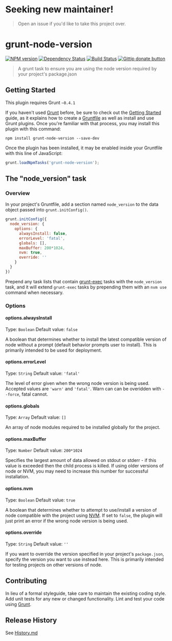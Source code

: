 # Seeking new maintainer!
> Open an issue if you'd like to take this project over.

# grunt-node-version

[![NPM version](https://badge.fury.io/js/grunt-node-version.png)](https://npmjs.org/package/grunt-node-version "View this project on NPM")
[![Dependency Status](https://gemnasium.com/jking90/grunt-node-version.png)](https://gemnasium.com/jking90/grunt-node-version)
[![Build Status](https://travis-ci.org/jking90/grunt-node-version.png?branch=main)](https://travis-ci.org/jking90/grunt-node-version)
[![Gittip donate button](http://img.shields.io/gittip/jking90.png)](https://www.gittip.com/jking90/ "Donate weekly to this project using Gittip")

> A grunt task to ensure you are using the node version required by your project's package.json

## Getting Started
This plugin requires Grunt `~0.4.1`

If you haven't used [Grunt](http://gruntjs.com/) before, be sure to check out the [Getting Started](http://gruntjs.com/getting-started) guide, as it explains how to create a [Gruntfile](http://gruntjs.com/sample-gruntfile) as well as install and use Grunt plugins. Once you're familiar with that process, you may install this plugin with this command:

```shell
npm install grunt-node-version --save-dev
```

Once the plugin has been installed, it may be enabled inside your Gruntfile with this line of JavaScript:

```js
grunt.loadNpmTasks('grunt-node-version');
```

## The "node_version" task

### Overview
In your project's Gruntfile, add a section named `node_version` to the data object passed into `grunt.initConfig()`.

```js
grunt.initConfig({
  node_version: {
    options: {
      alwaysInstall: false,
      errorLevel: 'fatal',
      globals: [],
      maxBuffer: 200*1024,
      nvm: true,
      override: ''
    }
  }
})
```

Prepend any task lists that contain [grunt-exec](https://github.com/jharding/grunt-exec) tasks with the `node_version` task, and it will extend `grunt-exec` tasks by prepending them with an `nvm use` command when necessary.

### Options

#### options.alwaysInstall
Type: `Boolean`
Default value: `false`

A boolean that determines whether to install the latest compatible version of node without a prompt (default behavior prompts user to install). This is primarily intended to be used for deployment.

#### options.errorLevel
Type: `String`
Default value: `'fatal'`

The level of error given when the wrong node version is being used. Accepted values are `'warn'` and `'fatal'`. Warn can can be overidden with `--force`, fatal cannot.

#### options.globals
Type: `Array`
Default value: `[]`

An array of node modules required to be installed globally for the project.

#### options.maxBuffer
Type: `Number`
Default value: `200*1024`

Specifies the largest amount of data allowed on stdout or stderr - if this value is exceeded then the child process is killed. If using older versions of node or NVM, you may need to increase this number for successful installation.

#### options.nvm
Type: `Boolean`
Default value: `true`

A boolean that determines whether to attempt to use/install a version of node compatible with the project using [NVM](https://github.com/creationix/nvm). If set to `false`, the plugin will just print an error if the wrong node version is being used.

#### options.override
Type: `String`
Default value: `''`

If you want to override the version specified in your project's `package.json`, specify the version you want to use instead here. This is primarily intended for testing projects on other versions of node.

## Contributing
In lieu of a formal styleguide, take care to maintain the existing coding style. Add unit tests for any new or changed functionality. Lint and test your code using [Grunt](http://gruntjs.com/).

## Release History
See [History.md](https://github.com/jking90/grunt-node-version/blob/main/History.md)
